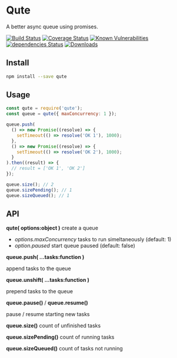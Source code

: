 # Qute

A better async queue using promises.

[![Build Status](https://travis-ci.org/Moeriki/qute.svg?branch=master)](https://travis-ci.org/Moeriki/qute) [![Coverage Status](https://coveralls.io/repos/github/Moeriki/qute/badge.svg?branch=master)](https://coveralls.io/github/Moeriki/qute?branch=master) [![Known Vulnerabilities](https://snyk.io/test/github/moeriki/qute/badge.svg)](https://snyk.io/test/github/moeriki/qute) [![dependencies Status](https://david-dm.org/moeriki/qute/status.svg)](https://david-dm.org/moeriki/qute) [![Downloads](http://img.shields.io/npm/dm/qute.svg?style=flat)](https://www.npmjs.org/package/qute)

## Install

```sh
npm install --save qute
```

## Usage

```javascript
const qute = require('qute');
const queue = qute({ maxConcurrency: 1 });

queue.push(
  () => new Promise((resolve) => {
    setTimeout(() => resolve('OK 1'), 1000);
  },
  () => new Promise((resolve) => {
    setTimeout(() => resolve('OK 2'), 1000);
  }
).then((result) => {
  // result = ['OK 1', 'OK 2']
});

queue.size(); // 2
queue.sizePending(); // 1
queue.sizeQueued(); // 1

```

## API

**qute( options:object )** create a queue

* *options.maxConcurrency* tasks to run simeltaneously (default: 1)
* *option.paused* start queue paused (default: false)

**queue.push( ...tasks:function )**

append tasks to the queue

**queue.unshift( ...tasks:function )**

prepend tasks to the queue

**queue.pause()** / **queue.resume()**

pause / resume starting new tasks

**queue.size()** count of unfinished tasks

**queue.sizePending()** count of running tasks

**queue.sizeQueued()** count of tasks not running
